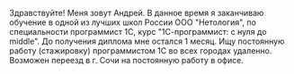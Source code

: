 Здравствуйте! Меня зовут Андрей. В данное время я заканчиваю обучение в одной из лучших школ России ООО "Нетология", по специальности программист 1С, курс "1С-программист: с нуля до middle". До получения диплома мне остался 1 месяц. 
Ищу постоянную работу (стажировку) программистом 1С во всех городах удаленно. Возможен переезд в г. Сочи на постоянную работу в офисе.
